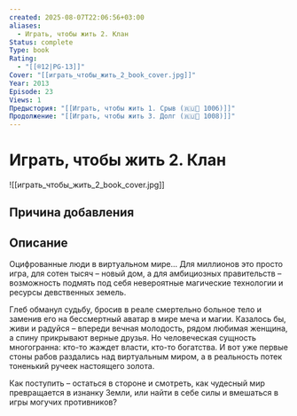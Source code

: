 ```yaml
---
created: 2025-08-07T22:06:56+03:00
aliases:
  - Играть, чтобы жить 2. Клан
Status: complete
Type: book
Rating:
  - "[[®️12|PG-13]]"
Cover: "[[играть_чтобы_жить_2_book_cover.jpg]]"
Year: 2013
Episode: 23
Views: 1
Предыстория: "[[Играть, чтобы жить 1. Срыв (🇷🇺📘 1006)]]"
Продолжение: "[[Играть, чтобы жить 3. Долг (🇷🇺📘 1008)]]"
---
```


# Играть, чтобы жить 2. Клан

![[играть_чтобы_жить_2_book_cover.jpg]]


## Причина добавления




## Описание

Оцифрованные люди в виртуальном мире... Для миллионов это просто игра, для сотен тысяч – новый дом, а для амбициозных правительств – возможность подмять под себя невероятные магические технологии и ресурсы девственных земель.

Глеб обманул судьбу, бросив в реале смертельно больное тело и заменив его на бессмертный аватар в мире меча и магии. Казалось бы, живи и радуйся – впереди вечная молодость, рядом любимая женщина, а спину прикрывают верные друзья. Но человеческая сущность многогранна: кто-то жаждет власти, кто-то богатства. И вот уже первые стоны рабов раздались над виртуальным миром, а в реальность потек тоненький ручеек настоящего золота.

Как поступить – остаться в стороне и смотреть, как чудесный мир превращается в изнанку Земли, или найти в себе силы и вмешаться в игры могучих противников?
